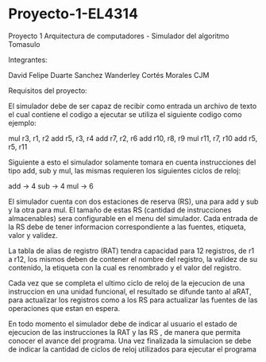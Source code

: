 # Proyecto-1-EL4314
Proyecto 1 Arquitectura de computadores - Simulador del algoritmo Tomasulo

Integrantes:

David Felipe Duarte Sanchez
Wanderley Cortés Morales
CJM

Requisitos del proyecto:

El simulador debe de ser capaz de recibir como entrada un archivo de texto el cual contiene el codigo a ejecutar
se utiliza el siguiente codigo como ejemplo:


mul r3, r1, r2
add r5, r3, r4
add r7, r2, r6
add r10, r8, r9
mul r11, r7, r10
add r5, r5, r11

Siguiente a esto el simulador solamente tomara en cuenta instrucciones del tipo add, sub y mul, las mismas 
requieren los siguientes ciclos de reloj:

add -> 4
sub -> 4
mul -> 6

El simulador cuenta con dos estaciones de reserva (RS), una para add y sub y la otra para mul. El tamaño de estas 
RS (cantidad de instrucciones almacenables) sera configurable en el menu del simulador. Cada entrada de la RS debe
de tener informacion correspondiente a las fuentes, etiqueta, valor y validez.

La tabla de alias de registro (RAT) tendra capacidad para 12 registros, de r1 a r12, los mismos deben de contener el
nombre del registro, la validez de su contenido, la etiqueta con la cual es renombrado y el valor del registro.

Cada vez que se completa el ultimo ciclo de reloj de la ejecucion de una instruccion en una unidad funcional, el resultado
se difunde tanto al aRAT, para actualizar los registros como a los RS para actualizar las fuentes de las operaciones que estan
en espera.

En todo momento el simulador debe de indicar al usuario el estado de ejecucion de las instrucciones la RAT y las RS , de manera
que permita conocer el avance del programa. Una vez finalizada la simulacion se debe de indicar la cantidad de ciclos de reloj
utilizados para ejecutar el programa 
